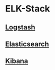 # ELK-Stack

## <a href="https://github.com/dogyun-k/ELK-Stack/blob/main/studies/Logstash.md">Logstash</a>

## <a href="https://github.com/dogyun-k/ELK-Stack/blob/main/studies/Elasticsearch.md">Elasticsearch</a>

## <a href="#">Kibana</a>